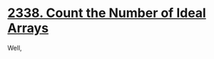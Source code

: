 # [2338. Count the Number of Ideal Arrays](https://leetcode.com/problems/count-the-number-of-ideal-arrays/)

Well, 